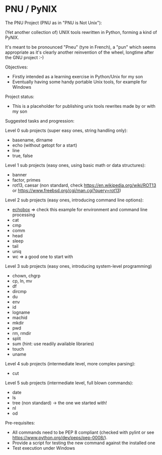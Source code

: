 # PNU / PyNIX
The PNU Project (PNU as in "PNU is Not Unix"):

(Yet another collection of) UNIX tools rewritten in Python, forming a kind of PyNIX.

It's meant to be pronounced "Pneu" (tyre in French), a "pun" which seems appropriate as it's clearly another reinvention of the wheel, longtime after the GNU project :-)

Objectives:
- Firstly intended as a learning exercise in Python/Unix for my son
- Eventually having some handy portable Unix tools, for example for Windows

Project status:
- This is a placeholder for publishing unix tools rewrites made by or with my son

Suggested tasks and progression:

Level 0 sub projects (super easy ones, string handling only):
- basename, dirname
- echo (without getopt for a start)
- line
- true, false

Level 1 sub projects (easy ones, using basic math or data structures):
- banner
- factor, primes
- rot13, caesar (non standard, check https://en.wikipedia.org/wiki/ROT13 or https://www.freebsd.org/cgi/man.cgi?query=rot13)

Level 2 sub projects (easy ones, introducing command line options):
- [echobox](https://github.com/HubTou/PNU/tree/main/echobox) => check this example for environment and command line processing
- cat
- cmp
- comm
- head
- sleep
- tail
- uniq
- wc => a good one to start with

Level 3 sub projects (easy ones, introducing system-level programming)
- chown, chgrp
- cp, ln, mv
- df
- dircmp
- du
- env
- id
- logname
- machid
- mkdir
- pwd
- rm, rmdir
- split
- sum (hint: use readily available libraries)
- touch
- uname

Level 4 sub projects (intermediate level, more complex parsing):
- cut

Level 5 sub projects (intermediate level, full blown commands):
- date
- ls
- tree (non standard) -> the one we started with!
- nl
- od

Pre-requisites:
- All commands need to be PEP 8 compliant (checked with pylint or see https://www.python.org/dev/peps/pep-0008/).
- Provide a script for testing the new command against the installed one
- Test execution under Windows
